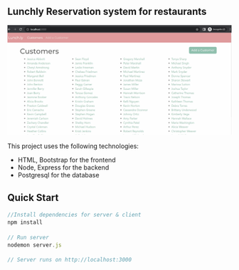 ## Lunchly Reservation system for restaurants


![Final App](/templates/demo.gif)

This project uses the following technologies:

- HTML, Bootstrap for the frontend
- Node, Express for the backend
- Postgresql for the database


## Quick Start
 
```javascript
//Install dependencies for server & client
npm install

// Run server
nodemon server.js 

// Server runs on http://localhost:3000 
```





